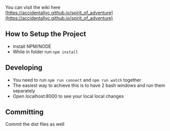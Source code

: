 You can visit the wiki here [https://accidentallyc.github.io/spirit_of_adventure](https://accidentallyc.github.io/spirit_of_adventure)

## How to Setup the Project

* Install NPM/NODE
* While in folder run `npm install`

## Developing

* You need to run `npm run connect` and `npm run watch` together
* The easiest way to achieve this is to have 2 bash windows and run them separately
* Open localhost:8000 to see your local local changes

## Committing

Commit the dist files as well
